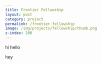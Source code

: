 ```yaml
---
title: Frontier Fellowship
layout: post
category: project
permalink: /frontier-fellowship
image: /img/projects/fellowship/thumb.png
z-index: 200
---
```


hi hello

hey